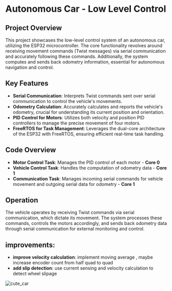 # Autonomous Car - Low Level Control

## Project Overview

This project showcases the low-level control system of an autonomous car, utilizing the ESP32 microcontroller. The core functionality revolves around receiving movement commands (Twist messages) via serial communication and accurately following these commands. Additionally, the system computes and sends back odometry information, essential for autonomous navigation and control.

## Key Features

- **Serial Communication**: Interprets Twist commands sent over serial communication to control the vehicle's movements.
- **Odometry Calculation**: Accurately calculates and reports the vehicle's odometry, crucial for understanding its current position and orientation.
- **PID Control for Motors**: Utilizes both velocity and position PID controllers to manage the precise movement of four motors.
- **FreeRTOS for Task Management**: Leverages the dual-core architecture of the ESP32 with FreeRTOS, ensuring efficient real-time task handling.


## Code Overview

- **Motor Control Task**: Manages the PID control of each motor - **Core 0**
- **Vehicle Control Task**: Handles the computation of odometry data - **Core 1**
- **Communication Task**: Manages incoming serial commands for vehicle movement and outgoing serial data for odometry - **Core 1**

## Operation

The vehicle operates by receiving Twist commands via serial communication, which dictate its movement. The system processes these commands, controls the motors accordingly, and sends back odometry data through serial communication for external monitoring and control.

## improvements:
- **improve velocity calculation**: implement moving average , maybe increase encoder count from half quad to quad
- **add slip detection**: use current sensing and velocity calculation to detect wheel slipage

![cute_car](https://github.com/ofekreches/RTmcu/assets/104078036/dec9b97e-dc59-4e71-b4dd-ce8ee4d0f429)
